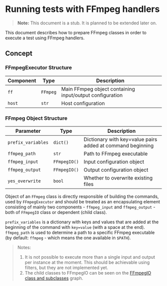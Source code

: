 # Running tests with FFmpeg handlers

> **Note:** This document is a stub. It is planned to be extended later on.

This document describes how to prepare FFmpeg classes in order to execute a test using FFmpeg handlers.

## Concept

### FFmpegExecutor Structure

| Component | Type | Description |
|-----------|------|-------------|
| `ff` | `FFmpeg` | Main FFmpeg object containing input/output configuration |
| `host` | `str` | Host configuration |

### FFmpeg Object Structure

| Parameter | Type | Description |
|-----------|------|-------------|
| `prefix_variables` | `dict()` | Dictionary with key=value pairs added at command beginning |
| `ffmpeg_path` | `str` | Path to FFmpeg executable |
| `ffmpeg_input` | `FFmpegIO()` | Input configuration object |
| `ffmpeg_output` | `FFmpegIO()` | Output configuration object |
| `yes_overwrite` | `bool` | Whether to overwrite existing files |

Object of an `FFmpeg` class is directly responsible of building the commands, used by `FFmpegExecutor` and should be treated as an encapsulating element consisting of mainly two components - `ffmpeg_input` and `ffmpeg_output` - both of `FFmpegIO` class or dependent (child class).

`prefix_variables` is a dictionary with keys and values that are added at the beginning of the command with `key=value` (with a space at the end). `ffmpeg_path` is used to determine a path to a specific FFmpeg executable (by default: `ffmpeg` - which means the one available in `$PATH`).

> Notes:
>
> 1. It is not possible to execute more than a single input and output per instance at the moment. This should be achievable using filters, but they are not implemented yet.
> 2. The child classes to FFmpegIO can be seen on the [FFmpegIO class and subclasses](README.md#ffmpegio-class-and-subclasses) graph.
